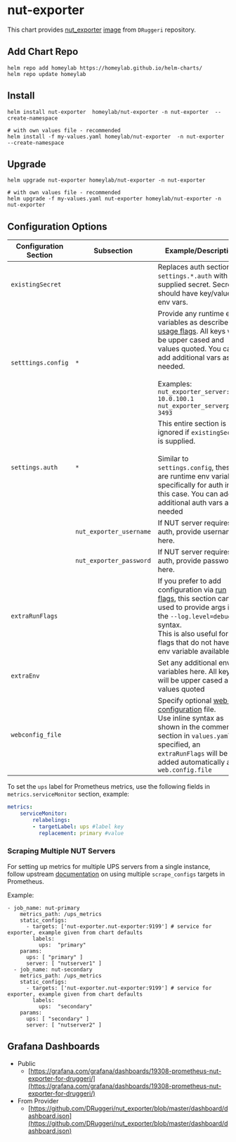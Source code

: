 # nut-exporter
This chart provides [nut_exporter](https://github.com/DRuggeri/nut_exporter) [image](https://hub.docker.com/r/druggeri/nut_exporter) from `DRuggeri` repository. 

## Add Chart Repo
```
helm repo add homeylab https://homeylab.github.io/helm-charts/
helm repo update homeylab
```

## Install
```
helm install nut-exporter  homeylab/nut-exporter -n nut-exporter  --create-namespace

# with own values file - recommended
helm install -f my-values.yaml homeylab/nut-exporter  -n nut-exporter  --create-namespace
```

## Upgrade
```
helm upgrade nut-exporter homeylab/nut-exporter -n nut-exporter

# with own values file - recommended
helm upgrade -f my-values.yaml nut-exporter homeylab/nut-exporter -n nut-exporter
```

## Configuration Options
| Configuration Section | Subsection | Example/Description |
| --------------------- | ---------- | ----------- |
| `existingSecret` |  | Replaces auth sections of `settings.*.auth` with user supplied secret. Secrets should have key/value for env vars. |
| `setttings.config` | `*` | Provide any runtime env variables as described in [usage flags](https://github.com/DRuggeri/nut_exporter#usage). All keys will be upper cased and values quoted. You can add additional vars as needed.<br><br>Examples:<br> `nut_exporter_server: 10.0.100.1`<br>`nut_exporter_serverport: 3493` |
| `settings.auth` |  `*` | This entire section is ignored if `existingSecret` is supplied.<br><br>Similar to `settings.config`, these are runtime env variables, specifically for auth in this case. You can add additional auth vars as needed |
|  | `nut_exporter_username` | If NUT server requires auth, provide username here. |
|  | `nut_exporter_password` | If NUT server requires auth, provide password here. |
| `extraRunFlags` |  | If you prefer to add configuration via [run flags](https://github.com/DRuggeri/nut_exporter#usage), this section can be used to provide args in the `--log.level=debug` syntax.<br>This is also useful for flags that do not have an env variable available |
| `extraEnv` |  | Set any additional env variables here. All keys will be upper cased and values quoted |
| `webconfig_file` |  |  Specify optional [web-configuration](https://github.com/prometheus/exporter-toolkit/blob/master/docs/web-configuration.md) file.<br>Use inline syntax as shown in the commented section in `values.yaml`. If specified, an `extraRunFlags` will be added automatically as `--web.config.file` |

To set the `ups` label for Prometheus metrics, use the following fields in `metrics.serviceMonitor` section, example:

```yaml
metrics:
    serviceMonitor:
        relabelings:
        - targetLabel: ups #label key
          replacement: primary #value
```

### Scraping Multiple NUT Servers
For setting up metrics for multiple UPS servers from a single instance, follow upstream [documentation](https://github.com/DRuggeri/nut_exporter#example-prometheus-scrape-configurations) on using multiple `scrape_configs` targets in Prometheus.

Example:
```
- job_name: nut-primary
    metrics_path: /ups_metrics
    static_configs:
      - targets: ['nut-exporter.nut-exporter:9199'] # service for exporter, example given from chart defaults
        labels:
          ups:  "primary"
    params:
      ups: [ "primary" ]
      server: [ "nutserver1" ]
  - job_name: nut-secondary
    metrics_path: /ups_metrics
    static_configs:
      - targets: ['nut-exporter.nut-exporter:9199'] # service for exporter, example given from chart defaults
        labels:
          ups:  "secondary"
    params:
      ups: [ "secondary" ]
      server: [ "nutserver2" ]
```

## Grafana Dashboards
- Public
  - [https://grafana.com/grafana/dashboards/19308-prometheus-nut-exporter-for-druggeri/](https://grafana.com/grafana/dashboards/19308-prometheus-nut-exporter-for-druggeri/)
- From Provider
  - [https://github.com/DRuggeri/nut_exporter/blob/master/dashboard/dashboard.json](https://github.com/DRuggeri/nut_exporter/blob/master/dashboard/dashboard.json)